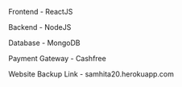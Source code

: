 Frontend - ReactJS

Backend - NodeJS

Database - MongoDB

Payment Gateway - Cashfree

Website Backup Link - samhita20.herokuapp.com
